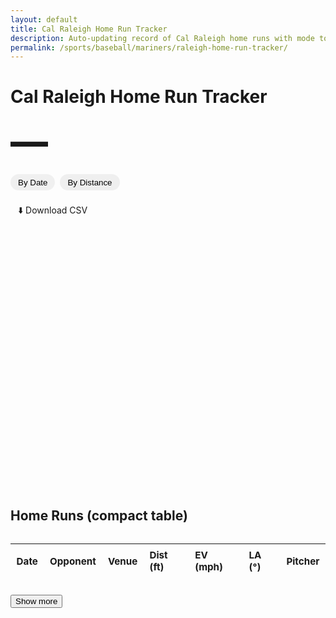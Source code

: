 ```yaml
---
layout: default
title: Cal Raleigh Home Run Tracker
description: Auto-updating record of Cal Raleigh home runs with mode toggle (Date vs Distance) and ballpark filter.
permalink: /sports/baseball/mariners/raleigh-home-run-tracker/
---
```


<h1>Cal Raleigh Home Run Tracker</h1>
<p id="hrCountLine" class="subtitle bigcount" aria-live="polite">—</p>

<!-- Controls: one chart, two modes; ballpark filter appears only in Distance mode -->
<div class="controls">
  <div class="modes">
    <button id="mode-date" type="button" class="chip active" aria-pressed="true">By Date</button>
    <button id="mode-dist" type="button" class="chip" aria-pressed="false">By Distance</button>
  </div>

  <label id="venueWrap" for="venueFilter" class="venue" style="display:none;">
    Ballpark:
    <select id="venueFilter">
      <option value="__ALL__">All ballparks</option>
    </select>
  </label>
</div>

<div class="downloads" style="margin:0 0 1rem 0;">
  <a class="chip" href="{{ '/assets/data/raleigh_hr.csv' | relative_url }}" download>⬇️ Download CSV</a>
</div>

<!-- Single chart container -->
<div class="chart-wrap">
  <canvas id="hrChart" aria-label="Home runs chart"></canvas>
</div>

<h2 style="margin-top:1.25rem;">Home Runs (compact table)</h2>
<div class="table-wrap">
  <table id="hrTable" class="compact">
    <thead>
      <tr>
        <th>Date</th>
        <th>Opponent</th>
        <th>Venue</th>
        <th>Dist (ft)</th>
        <th>EV (mph)</th>
        <th>LA (°)</th>
        <th>Pitcher</th>
      </tr>
    </thead>
    <tbody></tbody>
  </table>
</div>
<button id="showMore" type="button" style="margin-top:.75rem;">Show more</button>

<!-- Chart.js + date adapter -->
<script src="https://cdn.jsdelivr.net/npm/chart.js@4.4.1/dist/chart.umd.min.js"></script>
<script src="https://cdn.jsdelivr.net/npm/chartjs-adapter-date-fns@3"></script>

<script>
(async function(){
  // -------- Fetch JSON (cache-busted) --------
  const url = '{{ "/assets/data/raleigh_hr.json" | relative_url }}?v={{ site.github.build_revision }}';
  let data = [];
  try {
    const res = await fetch(url, { cache: 'no-store' });
    if (!res.ok) throw new Error('fetch ' + res.status);
    data = await res.json();
  } catch (e) {
    console.error('Could not load JSON:', e);
    document.getElementById('hrChart').insertAdjacentHTML(
      'beforebegin',
      '<p style="color:var(--muted)">No data available yet. Try again after the next update.</p>'
    );
    document.getElementById('hrCountLine').textContent = '0 HR';
    return;
  }

  if (!Array.isArray(data) || data.length === 0) {
    document.getElementById('hrChart').insertAdjacentHTML(
      'beforebegin',
      '<p style="color:var(--muted)">No regular-season home runs found.</p>'
    );
    document.getElementById('hrCountLine').textContent = '0 HR';
    return;
  }

  // -------- Normalize to rows[] we control --------
  const rows = data.map(d => {
    const gd = d.game_date ? new Date(d.game_date) : null;
    const distance = (d.distance_ft != null && d.distance_ft !== '')
                      ? Number(d.distance_ft)
                      : (d.hit_distance_sc != null && d.hit_distance_sc !== '' ? Number(d.hit_distance_sc) : null);
    const homeTeam = d.home_team || '—';
    const awayTeam = d.away_team || '—';
    // Best effort home/away if not explicitly present
    const isHome   = (d.home === true) || (String(d.inning_topbot || '').toLowerCase() === 'bot');
    return {
      game_date: gd && !isNaN(gd) ? gd : null,
      venue_name: d.venue_name || '—',
      home_team: homeTeam,
      away_team: awayTeam,
      opp: isHome ? awayTeam : homeTeam,
      dist: distance,
      ev:   (d.launch_speed    != null ? Number(d.launch_speed)    : null),
      la:   (d.launch_angle    != null ? Number(d.launch_angle)    : null),
      pitcher: d.pitcher || '—'
    };
  }).filter(r => r.game_date instanceof Date && !isNaN(r.game_date));

  // -------- Big subtitle count (season total) --------
  const countEl = document.getElementById('hrCountLine');
  const seasonTotal = rows.length;
  countEl.textContent = `${seasonTotal} HR`;

  // -------- Populate ballpark filter for Distance mode --------
  const sel = document.getElementById('venueFilter');
  const venueWrap = document.getElementById('venueWrap');
  const venues = Array.from(new Set(rows.filter(r => r.dist != null).map(r => r.venue_name))).sort();
  venues.forEach(v => sel.append(new Option(v, v)));

  // Sorted views for table
  const ascAll  = rows.slice().sort((a,b)=> a.game_date - b.game_date);
  const descAll = rows.slice().sort((a,b)=> b.game_date - a.game_date);

  // -------- Chart setup (single canvas, two modes) --------
  const ctx = document.getElementById('hrChart').getContext('2d');
  let chart;
  let mode = 'date';          // 'date' | 'distance'
  let currentVenue = '__ALL__';

  function seriesByDate() {
    // ALL parks, cumulative
    const sorted = ascAll;
    return sorted.map((r, i) => ({ x: r.game_date, y: i + 1, venue: r.venue_name, opp: r.opp }));
  }

  function seriesByDistance(venueVal) {
    let arr = rows.filter(r => r.dist != null);
    if (venueVal && venueVal !== '__ALL__') {
      arr = arr.filter(r => r.venue_name === venueVal);
    }
    // Longest → shortest
    arr.sort((a,b)=> b.dist - a.dist);
    return arr;
  }

  function renderChart() {
    if (chart) chart.destroy();

    if (mode === 'date') {
      const pts = seriesByDate();
      const minDate = pts.length ? new Date(pts[0].x.getTime() - 3*24*3600*1000) : undefined;
      const maxDate = pts.length ? new Date(pts[pts.length-1].x.getTime() + 3*24*3600*1000) : undefined;

      chart = new Chart(ctx, {
        type: 'line',
        data: {
          datasets: [{
            label: 'Cumulative HR',
            data: pts, stepped: true, tension: 0, pointRadius: 1.5, fill: false
          }]
        },
        options: {
          responsive: true, maintainAspectRatio: false, parsing: false,
          scales: {
            x: {
              type: 'time', time: { unit: 'day', round: 'day' },
              min: minDate, max: maxDate, offset: true,
              ticks: { autoSkip: true, maxRotation: 0 },
              title: { display: true, text: 'Game date' }
            },
            y: { beginAtZero: true, ticks: { precision: 0 }, title: { display: true, text: 'Cumulative HR' } }
          },
          plugins: {
            legend: { display: false },
            title: { display: true, text: 'Home Runs Over Time (All Ballparks)' },
            tooltip: {
              intersect: false, mode: 'nearest',
              callbacks: {
                label: c => {
                  const d = c.raw;
                  const n = c.parsed.y;
                  const date = new Date(d.x).toLocaleDateString();
                  return `#${n} on ${date} — ${d.venue || 'Unknown park'} vs ${d.opp || '?'}`;
                }
              }
            }
          },
          elements: { line: { borderWidth: 2 } }
        }
      });
    } else {
      const arr = seriesByDistance(currentVenue);
      const labels = arr.map((r,i)=> `${i+1}. ${r.game_date.toLocaleDateString()} — ${r.venue_name}`);
      const values = arr.map(r=> r.dist);

      chart = new Chart(ctx, {
        type: 'bar',
        data: { labels, datasets: [{ data: values }] },
        options: {
          responsive: true, maintainAspectRatio: false,
          scales: {
            x: { display: false },
            y: { beginAtZero: true, title: { display: true, text: 'Feet' } }
          },
          plugins: {
            legend: { display: false },
            title: { display: true, text: `Home Runs by Distance (${currentVenue === '__ALL__' ? 'All Ballparks' : currentVenue})` },
            tooltip: {
              callbacks: {
                title: (items) => {
                  const i = items[0].dataIndex;
                  const r = arr[i];
                  return `${r.game_date.toLocaleDateString()} — ${r.venue_name}`;
                },
                label: (item) => `${Math.round(item.raw)} ft`
              }
            }
          }
        }
      });
    }
  }

  // -------- Compact table --------
  const tbody = document.querySelector('#hrTable tbody');
  const BTN_BATCH = 10;
  let shown = 0;

  function fmt(n, d=0){ return (n==null || isNaN(n)) ? '—' : Number(n).toFixed(d); }

  function currentTableDataDesc(){
    // Keep table aligned to venue filter (both modes)
    if (currentVenue === '__ALL__') return descAll;
    return rows.filter(r => r.venue_name === currentVenue).sort((a,b)=> b.game_date - a.game_date);
  }

  function renderRows(dataset, reset=false){
    if (reset){ tbody.innerHTML = ''; shown = 0; }
    const slice = dataset.slice(shown, shown + BTN_BATCH);
    slice.forEach(r => {
      const tr = document.createElement('tr');
      tr.innerHTML = `
        <td>${r.game_date.toLocaleDateString()}</td>
        <td>${r.opp}</td>
        <td>${r.venue_name}</td>
        <td>${fmt(r.dist,0)}</td>
        <td>${fmt(r.ev,0)}</td>
        <td>${fmt(r.la,0)}</td>
        <td>${r.pitcher}</td>
      `;
      tbody.appendChild(tr);
    });
    shown += slice.length;
    document.getElementById('showMore').disabled = shown >= dataset.length;
  }

  // -------- Wire controls --------
  const btnDate = document.getElementById('mode-date');
  const btnDist = document.getElementById('mode-dist');

  function updateBigNumber(){
    // By default show season total; if Distance mode + venue selected, show filtered total
    if (mode === 'distance' && currentVenue !== '__ALL__') {
      countEl.textContent = `${seriesByDistance(currentVenue).length} HR`;
    } else {
      countEl.textContent = `${seasonTotal} HR`;
    }
  }

  function setMode(newMode){
    mode = newMode;
    const isDate = mode === 'date';
    btnDate.classList.toggle('active', isDate);
    btnDist.classList.toggle('active', !isDate);
    btnDate.setAttribute('aria-pressed', isDate ? 'true' : 'false');
    btnDist.setAttribute('aria-pressed', !isDate ? 'true' : 'false');

    // Show venue dropdown only for Distance mode
    venueWrap.style.display = isDate ? 'none' : 'inline-flex';
    if (isDate) {
      currentVenue = '__ALL__';    // Date mode is always all parks
      sel.value = '__ALL__';
    }
    renderChart();
    renderRows(currentTableDataDesc(), true);
    updateBigNumber();
  }

  btnDate.addEventListener('click', () => setMode('date'));
  btnDist.addEventListener('click', () => setMode('distance'));
  sel.addEventListener('change', (e) => {
    currentVenue = e.target.value;
    if (mode === 'distance') renderChart();
    renderRows(currentTableDataDesc(), true);
    updateBigNumber();
  });

  document.getElementById('showMore').addEventListener('click', () => {
    renderRows(currentTableDataDesc(), false);
  });

  // Initial paint
  setMode('date'); // starts in Date mode, total HR shown
})();
</script>

<style>
.bigcount{
  font-size: clamp(2.5rem, 7vw, 3.75rem);
  font-weight: 800;
  letter-spacing: -0.02em;
  margin: .35rem auto 1rem;
}

.controls{
  display:flex; gap:.75rem; align-items:center; flex-wrap:wrap; margin:.25rem 0 1rem 0;
}
.controls .modes{ display:flex; gap:.5rem; }
.controls .venue select{
  margin-left:.4rem; padding:.35rem .5rem; border:1px solid var(--border); border-radius:8px;
}

.chip{
  display:inline-block; padding:.35rem .75rem; border:1px solid var(--border);
  border-radius:999px; text-decoration:none;
}
.chip.active{ background: var(--surface-2, rgba(0,0,0,.05)); }

.chart-wrap{
  width: 100%;
  height: 420px;
  margin: .5rem 0 1rem;
}

.table-wrap{ overflow:auto; border:1px solid var(--border); border-radius:8px; }
table.compact{ width:100%; border-collapse: collapse; font-size:.95rem; }
table.compact thead th{
  position: sticky; top: 0; background: var(--surface);
  text-align:left; padding:.5rem .6rem; border-bottom:1px solid var(--border);
}
table.compact tbody td{ padding:.45rem .6rem; border-bottom:1px solid var(--border); white-space:nowrap; }
table.compact tbody tr:hover{ background: rgba(0,0,0,.03); }
</style>
